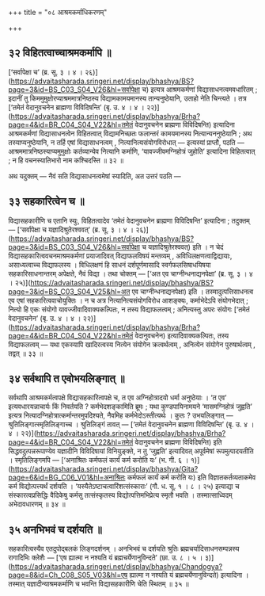 +++
title = "०८ आश्रमकर्माधिकरणम्"

+++

## ३२ विहितत्वाच्चाश्रमकर्मापि ॥

[‘सर्वापेक्षा च’ (ब्र. सू. ३ । ४ । २६)](https://advaitasharada.sringeri.net/display/bhashya/BS?page=3&id=BS_C03_S04_V26&hl=सर्वापेक्षा च) इत्यत्र आश्रमकर्मणां विद्यासाधनत्वमवधारितम् ; इदानीं तु किममुमुक्षोरप्याश्रममात्रनिष्ठस्य विद्यामकामयमानस्य तान्यनुष्ठेयानि, उताहो नेति चिन्त्यते । तत्र [‘तमेतं वेदानुवचनेन ब्राह्मणा विविदिषन्ति’ (बृ. उ. ४ । ४ । २२)](https://advaitasharada.sringeri.net/display/bhashya/Brha?page=4&id=BR_C04_S04_V22&hl=तमेतं वेदानुवचनेन ब्राह्मणा विविदिषन्ति) इत्यादिना आश्रमकर्मणां विद्यासाधनत्वेन विहितत्वात् विद्यामनिच्छतः फलान्तरं कामयमानस्य नित्यान्यननुष्ठेयानि ; अथ तस्याप्यनुष्ठेयानि, न तर्हि एषां विद्यासाधनत्वम् , नित्यानित्यसंयोगविरोधात् — इत्यस्यां प्राप्तौ, पठति — आश्रममात्रनिष्ठस्याप्यमुमुक्षोः कर्तव्यान्येव नित्यानि कर्माणि, ‘यावज्जीवमग्निहोत्रं जुहोति’ इत्यादिना विहितत्वात् ; न हि वचनस्यातिभारो नाम कश्चिदस्ति ॥ ३२ ॥

अथ यदुक्तम् — नैवं सति विद्यासाधनत्वमेषां स्यादिति, अत उत्तरं पठति —

## ३३ सहकारित्वेन च ॥

विद्यासहकारीणि च एतानि स्युः, विहितत्वादेव ‘तमेतं वेदानुवचनेन ब्राह्मणा विविदिषन्ति’ इत्यादिना ; तदुक्तम् — [‘सर्वापेक्षा च यज्ञादिश्रुतेरश्ववत्’ (ब्र. सू. ३ । ४ । २६)](https://advaitasharada.sringeri.net/display/bhashya/BS?page=3&id=BS_C03_S04_V26&hl=सर्वापेक्षा च यज्ञादिश्रुतेरश्ववत्) इति । न चेदं विद्यासहकारित्ववचनमाश्रमकर्मणां प्रयाजादिवत् विद्याफलविषयं मन्तव्यम् , अविधिलक्षणत्वाद्विद्यायाः, असाध्यत्वाच्च विद्याफलस्य । विधिलक्षणं हि साधनं दर्शपूर्णमासादि स्वर्गफलसिषाधयिषया सहकारिसाधनान्तरम् अपेक्षते, नैवं विद्या । तथा चोक्तम् — [‘अत एव चाग्नीन्धनाद्यनपेक्षा’ (ब्र. सू. ३ । ४ । २५)](https://advaitasharada.sringeri.net/display/bhashya/BS?page=3&id=BS_C03_S04_V25&hl=अत एव चाग्नीन्धनाद्यनपेक्षा) इति । तस्मादुत्पत्तिसाधनत्व एव एषां सहकारित्ववाचोयुक्तिः । न च अत्र नित्यानित्यसंयोगविरोध आशङ्क्यः, कर्माभेदेऽपि संयोगभेदात् ; नित्यो हि एकः संयोगो यावज्जीवादिवाक्यकल्पितः, न तस्य विद्याफलत्वम् ; अनित्यस्तु अपरः संयोगः [‘तमेतं वेदानुवचनेन’ (बृ. उ. ४ । ४ । २२)](https://advaitasharada.sringeri.net/display/bhashya/Brha?page=4&id=BR_C04_S04_V22&hl=तमेतं वेदानुवचनेन) इत्यादिवाक्यकल्पितः, तस्य विद्याफलत्वम् — यथा एकस्यापि खादिरत्वस्य नित्येन संयोगेन क्रत्वर्थत्वम् , अनित्येन संयोगेन पुरुषार्थत्वम् , तद्वत् ॥ ३३ ॥

## ३४ सर्वथापि त एवोभयलिङ्गात् ॥

सर्वथापि आश्रमकर्मत्वपक्षे विद्यासहकारित्वपक्षे च, त एव अग्निहोत्रादयो धर्मा अनुष्ठेयाः । ‘त एव’ इत्यवधारयन्नाचार्यः किं निवर्तयति ? कर्मभेदशङ्कामिति ब्रूमः ; यथा कुण्डपायिनामयने ‘मासमग्निहोत्रं जुह्वति’ इत्यत्र नित्यादग्निहोत्रात्कर्मान्तरमुपदिश्यते, नैवमिह कर्मभेदोऽस्तीत्यर्थः । कुतः ? उभयलिङ्गात् — श्रुतिलिङ्गात्स्मृतिलिङ्गाच्च । श्रुतिलिङ्गं तावत् — [‘तमेतं वेदानुवचनेन ब्राह्मणा विविदिषन्ति’ (बृ. उ. ४ । ४ । २२)](https://advaitasharada.sringeri.net/display/bhashya/Brha?page=4&id=BR_C04_S04_V22&hl=तमेतं वेदानुवचनेन ब्राह्मणा विविदिषन्ति) इति सिद्धवदुत्पन्नरूपाण्येव यज्ञादीनि विविदिषायां विनियुङ्क्ते, न तु ‘जुह्वति’ इत्यादिवत् अपूर्वमेषां रूपमुत्पादयतीति । स्मृतिलिङ्गमपि — [‘अनाश्रितः कर्मफलं कार्यं कर्म करोति यः’ (भ. गी. ६ । १)](https://advaitasharada.sringeri.net/display/bhashya/Gita?page=6&id=BG_C06_V01&hl=अनाश्रितः कर्मफलं कार्यं कर्म करोति यः) इति विज्ञातकर्तव्यताकमेव कर्म विद्योत्पत्त्यर्थं दर्शयति । ‘यस्यैतेऽष्टाचत्वारिंशत्संस्काराः’ (गौ. ध. सू. १ । ८ । २५) इत्याद्या च संस्कारत्वप्रसिद्धिः वैदिकेषु कर्मसु तत्संस्कृतस्य विद्योत्पत्तिमभिप्रेत्य स्मृतौ भवति । तस्मात्साध्विदम् अभेदावधारणम् ॥ ३४ ॥

## ३५ अनभिभवं च दर्शयति ॥

सहकारित्वस्यैव एतदुपोद्बलकं लिङ्गदर्शनम् । अनभिभवं च दर्शयति श्रुतिः ब्रह्मचर्यादिसाधनसम्पन्नस्य रागादिभिः क्लेशैः — [‘एष ह्यात्मा न नश्यति यं ब्रह्मचर्येणानुविन्दते’ (छा. उ. ८ । ५ । ३)](https://advaitasharada.sringeri.net/display/bhashya/Chandogya?page=8&id=Ch_C08_S05_V03&hl=एष ह्यात्मा न नश्यति यं ब्रह्मचर्येणानुविन्दते) इत्यादिना । तस्मात् यज्ञादीन्याश्रमकर्माणि च भवन्ति विद्यासहकारीणि चेति स्थितम् ॥ ३५ ॥

